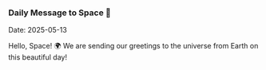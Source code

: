 ### Daily Message to Space 🌌
Date: 2025-05-13

Hello, Space! 🌍 We are sending our greetings to the universe from Earth on this beautiful day!
